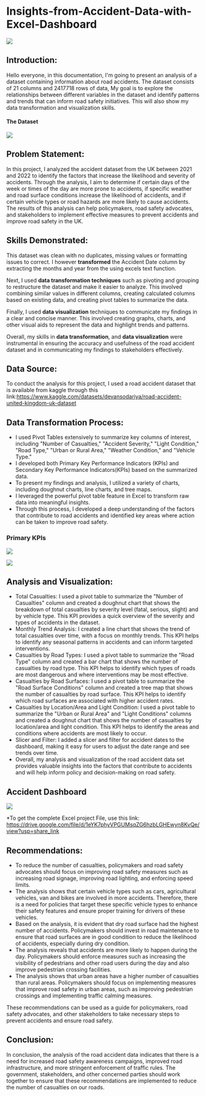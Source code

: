 # Insights-from-Accident-Data-with-Excel-Dashboard

![](Intro_image.jpg)

## Introduction:
Hello everyone, in this documentation, I'm going to present an analysis of a dataset containing information about road accidents. 
The dataset consists of 21 columns and 2417718 rows of data, 
My goal is to explore the relationships between different variables in the dataset and identify patterns and trends that can inform road safety initiatives. This will also show my data transformation and visualization skills.

 #### The Dataset
![](Accident_Dataset.PNG)

## Problem Statement:
In this project, I analyzed the accident dataset from the UK between 2021 and 2022 to identify the factors that increase the likelihood and severity of accidents. Through the analysis, I aim to determine if certain days of the week or times of the day are more prone to accidents, if specific weather and road surface conditions increase the likelihood of accidents, and if certain vehicle types or road hazards are more likely to cause accidents. The results of this analysis can help policymakers, road safety advocates, and stakeholders to implement effective measures to prevent accidents and improve road safety in the UK.

## Skills Demonstrated:
This dataset was clean with no duplicates, missing values or formatting issues to correct. I however **transformed** the Accident Date column by extracting the months and year from the using excels text function.

Next, I used **data transformation techniques** such as pivoting and grouping to restructure the dataset and make it easier to analyze. This involved combining similar values in different columns, creating calculated columns based on existing data, and creating pivot tables to summarize the data.

Finally, I used **data visualization** techniques to communicate my findings in a clear and concise manner. This involved creating graphs, charts, and other visual aids to represent the data and highlight trends and patterns.

Overall, my skills in **data transformation**, and **data visualization** were instrumental in ensuring the accuracy and usefulness of the road accident dataset and in communicating my findings to stakeholders effectively.

## Data Source:
To conduct the analysis for this project, I used a road accident dataset that is available from kaggle through this link:https://www.kaggle.com/datasets/devansodariya/road-accident-united-kingdom-uk-dataset

## Data Transformation Process:
- I used Pivot Tables extensively to summarize key columns of interest, including "Number of Casualties," "Accident Severity," "Light Condition," "Road Type," "Urban or Rural Area," "Weather Condition," and "Vehicle Type."
- I developed both Primary Key Performance Indicators (KPIs) and Secondary Key Performance Indicators(KPIs) based on the summarized data.
- To present my findings and analysis, I utilized a variety of charts, including doughnut charts, line charts, and tree maps.
- I leveraged the powerful pivot table feature in Excel to transform raw data into meaningful insights.
- Through this process, I developed a deep understanding of the factors that contribute to road accidents and identified key areas where action can be taken to improve road safety.

### Primary KPIs
![](Pivot_Table_KPIs.PNG)

![](Pivot_Table_Monthly_Trend.PNG)

## Analysis and Visualization:

- Total Casualties: I used a pivot table to summarize the "Number of Casualties" column and created a doughnut chart that shows the breakdown of total casualties by severity level (fatal, serious, slight) and by vehicle type. This KPI provides a quick overview of the severity and types of accidents in the dataset.
- Monthly Trend Analysis: I created a line chart that shows the trend of total casualties over time, with a focus on monthly trends. This KPI helps to identify any seasonal patterns in accidents and can inform targeted interventions.
- Casualties by Road Types: I used a pivot table to summarize the "Road Type" column and created a bar chart that shows the number of casualties by road type. This KPI helps to identify which types of roads are most dangerous and where interventions may be most effective.
- Casualties by Road Surfaces: I used a pivot table to summarize the "Road Surface Conditions" column and created a tree map that shows the number of casualties by road surface. This KPI helps to identify which road surfaces are associated with higher accident rates.
- Casualties by Location/Area and Light Condition: I used a pivot table to summarize the "Urban or Rural Area" and "Light Conditions" columns and created a doughnut chart that shows the number of casualties by location/area and light condition. This KPI helps to identify the areas and conditions where accidents are most likely to occur.
- Slicer and Filter: I added a slicer and filter for accident dates to the dashboard, making it easy for users to adjust the date range and see trends over time.
- Overall, my analysis and visualization of the road accident data set provides valuable insights into the factors that contribute to accidents and will help inform policy and decision-making on road safety.

## Accident Dashboard
![](Dashboard.PNG)

*To get the complete Excel project File, use this link: https://drive.google.com/file/d/1eYK7phyVPGUMsqZG6hzbLGHEwyn8KvQe/view?usp=share_link

## Recommendations:
- To reduce the number of casualties, policymakers and road safety advocates should focus on improving road safety measures such as increasing road signage, improving road lighting, and enforcing speed limits.
- The analysis shows that certain vehicle types such as cars, agricultural vehicles, van and bikes are involved in more accidents. Therefore, there is a need for policies that target these specific vehicle types to enhance their safety features and ensure proper training for drivers of these vehicles.
- Based on the analysis, it is evident that dry road surface had the highest number of accidents. Policymakers should invest in road maintenance to ensure that road surfaces are in good condition to reduce the likelihood of accidents, especially during dry condition.
- The analysis reveals that accidents are more likely to happen during the day. Policymakers should enforce measures such as increasing the visibility of pedestrians and other road users during the day and also improve pedestrian crossing facilities.
- The analysis shows that urban areas have a higher number of casualties than rural areas. Policymakers should focus on implementing measures that improve road safety in urban areas, such as improving pedestrian crossings and implementing traffic calming measures.

These recommendations can be used as a guide for policymakers, road safety advocates, and other stakeholders to take necessary steps to prevent accidents and ensure road safety.

## Conclusion:
In conclusion, the analysis of the road accident data indicates that there is a need for increased road safety awareness campaigns, improved road infrastructure, and more stringent enforcement of traffic rules. The government, stakeholders, and other concerned parties should work together to ensure that these recommendations are implemented to reduce the number of casualties on our roads.









## 





